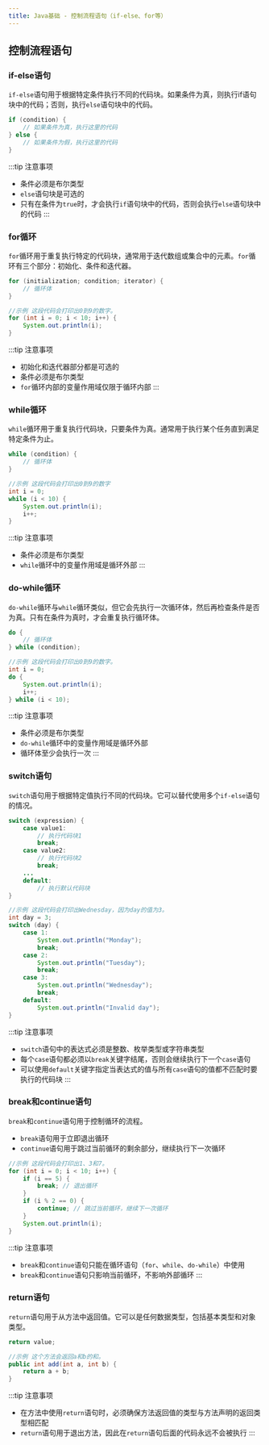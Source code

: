 ```yaml
---
title: Java基础 - 控制流程语句（if-else、for等）
---
```

## 控制流程语句
### if-else语句
`if-else`语句用于根据特定条件执行不同的代码块。如果条件为真，则执行if语句块中的代码；否则，执行`else`语句块中的代码。

```java 
if (condition) {
    // 如果条件为真，执行这里的代码
} else {
    // 如果条件为假，执行这里的代码
}
```

:::tip
注意事项
- 条件必须是布尔类型
- `else`语句块是可选的
- 只有在条件为`true`时，才会执行`if`语句块中的代码，否则会执行`else`语句块中的代码
:::

### for循环
`for`循环用于重复执行特定的代码块，通常用于迭代数组或集合中的元素。`for`循环有三个部分：初始化、条件和迭代器。

```java 
for (initialization; condition; iterator) {
    // 循环体
}
```

```java 
//示例 这段代码会打印出0到9的数字。
for (int i = 0; i < 10; i++) {
    System.out.println(i);
}
```

:::tip
注意事项
- 初始化和迭代器部分都是可选的
- 条件必须是布尔类型
- `for`循环内部的变量作用域仅限于循环内部
:::

### while循环

`while`循环用于重复执行代码块，只要条件为真。通常用于执行某个任务直到满足特定条件为止。
```java 
while (condition) {
    // 循环体
}
```
```java 
//示例 这段代码会打印出0到9的数字
int i = 0;
while (i < 10) {
    System.out.println(i);
    i++;
}
```

:::tip
注意事项
- 条件必须是布尔类型
- `while`循环中的变量作用域是循环外部
:::

### do-while循环
`do-while`循环与`while`循环类似，但它会先执行一次循环体，然后再检查条件是否为真。只有在条件为真时，才会重复执行循环体。

```java 
do {
    // 循环体
} while (condition);
```
```java 
//示例 这段代码会打印出0到9的数字。
int i = 0;
do {
    System.out.println(i);
    i++;
} while (i < 10);
```

:::tip
注意事项
- 条件必须是布尔类型
- `do-while`循环中的变量作用域是循环外部
- 循环体至少会执行一次
:::

### switch语句
`switch`语句用于根据特定值执行不同的代码块。它可以替代使用多个`if-else`语句的情况。
```java 
switch (expression) {
    case value1:
        // 执行代码块1
        break;
    case value2:
        // 执行代码块2
        break;
    ...
    default:
        // 执行默认代码块
}
```
```java 
//示例 这段代码会打印出Wednesday，因为day的值为3。
int day = 3;
switch (day) {
    case 1:
        System.out.println("Monday");
        break;
    case 2:
        System.out.println("Tuesday");
        break;
    case 3:
        System.out.println("Wednesday");
        break;
    default:
        System.out.println("Invalid day");
}
```
:::tip
注意事项
- `switch`语句中的表达式必须是整数、枚举类型或字符串类型
- 每个`case`语句都必须以`break`关键字结尾，否则会继续执行下一个`case`语句
- 可以使用`default`关键字指定当表达式的值与所有`case`语句的值都不匹配时要执行的代码块
:::

### break和continue语句
`break`和`continue`语句用于控制循环的流程。

- `break`语句用于立即退出循环
- `continue`语句用于跳过当前循环的剩余部分，继续执行下一次循环

```java 
//示例 这段代码会打印出1、3和7。
for (int i = 0; i < 10; i++) {
    if (i == 5) {
        break; // 退出循环
    }
    if (i % 2 == 0) {
        continue; // 跳过当前循环，继续下一次循环
    }
    System.out.println(i);
}
```

:::tip
注意事项
- `break`和`continue`语句只能在循环语句（`for`、`while`、`do-while`）中使用
- `break`和`continue`语句只影响当前循环，不影响外部循环
:::

### return语句
`return`语句用于从方法中返回值。它可以是任何数据类型，包括基本类型和对象类型。
```java 
return value;
```
```java 
//示例 这个方法会返回a和b的和。
public int add(int a, int b) {
    return a + b;
}
```
:::tip
注意事项
- 在方法中使用`return`语句时，必须确保方法返回值的类型与方法声明的返回类型相匹配
- `return`语句用于退出方法，因此在`return`语句后面的代码永远不会被执行
:::